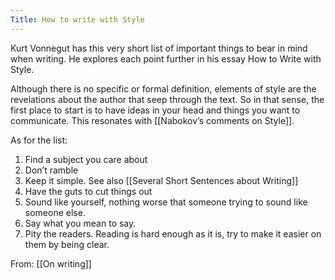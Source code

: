 ```yaml
---
Title: How to write with Style
---
```


Kurt Vonnegut has this very short list of important things to bear in mind when writing. He explores each point further in his essay How to Write with Style.

Although there is no specific or formal definition, elements of style are the revelations about the author that seep through the text. So in that sense, the first place to start is to have ideas in your head and things you want to communicate. This resonates with [[Nabokov’s comments on Style]].

As for the list:
1. Find a subject you care about
2. Don’t ramble
3. Keep it simple. See also [[Several Short Sentences about Writing]]
4. Have the guts to cut things out
5. Sound like yourself, nothing worse that someone trying to sound like someone else.
6. Say what you mean to say. 
7. Pity the readers. Reading is hard enough as it is, try to make it easier on them by being clear.

From: [[On writing]]